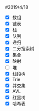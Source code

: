 #2019/4/18

-[x] 数组 
-[x] 链表
-[x] 栈
-[x] 队列
-[x] 递归
-[x] 二分搜索树
-[x] 集合
-[x] 映射
-[ ] 堆
-[x] 线段树
-[x] Trie
-[x] 并查集
-[x] AVL
-[x] 红黑树
-[x] 哈希表